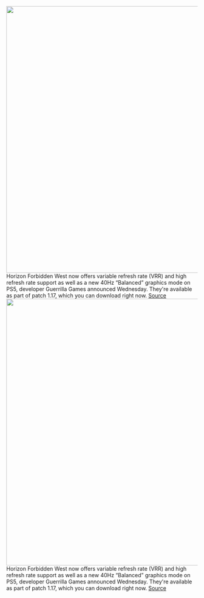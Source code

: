 <img src='https://cdn.vox-cdn.com/thumbor/Rn28P4WsVYW1VllhafetktizLu4=/0x0:1001x586/1200x800/filters:focal(371x194:545x368)/cdn.vox-cdn.com/uploads/chorus_image/image/71051856/d09b075152d287d48479add3ce8c5ed8.0.jpeg' width='700px' /><br/>
Horizon Forbidden West now offers variable refresh rate (VRR) and high refresh rate support as well as a new 40Hz “Balanced” graphics mode on PS5, developer Guerrilla Games announced Wednesday. They're available as part of patch 1.17, which you can download right now.
<a href='https://www.theverge.com/2022/7/6/23196778/horizon-forbidden-west-patch-1-17-vrr-high-refresh-rate-balanced-graphics'> Source <a/><img src='https://cdn.vox-cdn.com/thumbor/Rn28P4WsVYW1VllhafetktizLu4=/0x0:1001x586/1200x800/filters:focal(371x194:545x368)/cdn.vox-cdn.com/uploads/chorus_image/image/71051856/d09b075152d287d48479add3ce8c5ed8.0.jpeg' width='700px' /><br/>
Horizon Forbidden West now offers variable refresh rate (VRR) and high refresh rate support as well as a new 40Hz “Balanced” graphics mode on PS5, developer Guerrilla Games announced Wednesday. They're available as part of patch 1.17, which you can download right now.
<a href='https://www.theverge.com/2022/7/6/23196778/horizon-forbidden-west-patch-1-17-vrr-high-refresh-rate-balanced-graphics'> Source <a/>